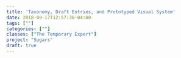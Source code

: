 ```yaml
---
title: 'Taxonomy, Draft Entries, and Prototyped Visual System'
date: 2018-09-17T12:57:38-04:00
tags: [""]
categories: [""]
classes: ["The Temporary Expert"]
project: "Sugars"
draft: true 
---
```


